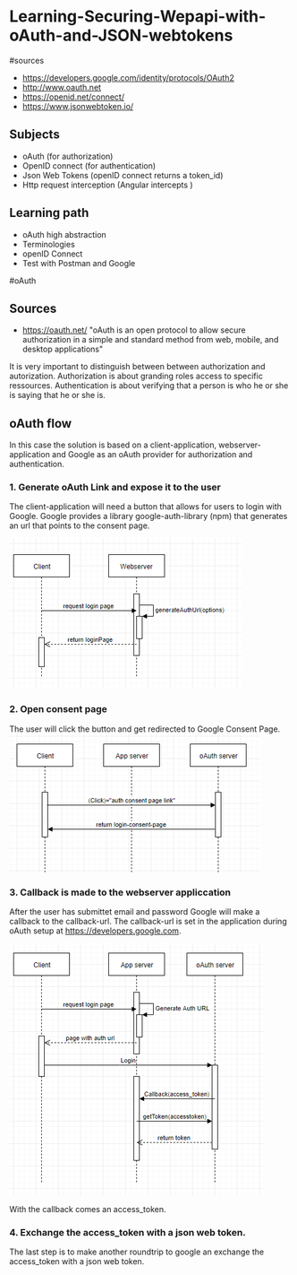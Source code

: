 # Learning-Securing-Wepapi-with-oAuth-and-JSON-webtokens

#sources
- https://developers.google.com/identity/protocols/OAuth2
- http://www.oauth.net
- https://openid.net/connect/
- https://www.jsonwebtoken.io/

## Subjects

- oAuth (for authorization)
- OpenID connect (for authentication)
- Json Web Tokens (openID connect returns a token_id)   
- Http request interception (Angular intercepts )

## Learning path

- oAuth high abstraction
- Terminologies
- openID Connect
- Test with Postman and Google

#oAuth
## Sources
- https://oauth.net/
"oAuth is an open protocol to allow secure authorization in a simple and standard method from web, mobile, and desktop applications"

It is very important to distinguish between between authorization and autorization. 
Authorization is about granding roles access to specific ressources. Authentication is about verifying that a person is who he or she is saying that he or she is.

## oAuth flow
In this case the solution is based on a client-application, webserver-application and Google as an oAuth provider for authorization and authentication. 
### 1. Generate oAuth Link and expose it to the user
The client-application will need a button that allows for users to login with Google. Google provides a library google-auth-library (npm) that generates an url that points to the consent page.

![alt text](https://raw.githubusercontent.com/knoerregaard/Learning-Securing-Wepapi-with-oAuth-and-JSON-webtokens/master/public/oauthFlow_generate_oAuth_URL.PNG)

### 2. Open consent page
The user will click the button and get redirected to Google Consent Page.
![alt text](https://raw.githubusercontent.com/knoerregaard/Learning-Securing-Wepapi-with-oAuth-and-JSON-webtokens/master/public/oauthFlow_loginConsentPage.PNG)

### 3. Callback is made to the webserver appliccation
After the user has submittet email and password Google will make a callback to the callback-url. The callback-url is set in the application during oAuth setup at https://developers.google.com.

![alt text](https://raw.githubusercontent.com/knoerregaard/Learning-Securing-Wepapi-with-oAuth-and-JSON-webtokens/master/public/oauthFlow.PNG)

With the callback comes an access_token.
### 4. Exchange the access_token with a json web token.
The last step is to make another roundtrip to google an exchange the access_token with a json web token. 